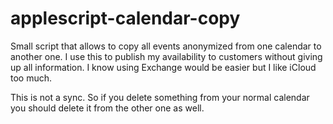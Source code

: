 # applescript-calendar-copy
Small script that allows to copy all events anonymized from one calendar to another one. I use this to publish my availability to customers without giving up all information. I know using Exchange would be easier but I like iCloud too much.

This is not a sync. So if you delete something from your normal calendar you should delete it from the other one as well. 
